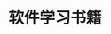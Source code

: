 ---
layout: book
title: 软件学习书籍
category: 阅读
keywords: 软件学习
books: 
    - title: R语言实战
      status: 在读
      author: 卡巴科弗 (Robert I.Kabacoff) 
      publisher: 人民邮电出版社
      language: 中文
      link: http://book.douban.com/subject/20382244/
      cover: http://img3.douban.com/lpic/s24576400.jpg
      description: R语言最佳入门书
    - title: R语言统计分析软件教程
      status: 已读
      author: 王斌会 / 方匡南 
      publisher: 
      language: 中文
      link: http://book.douban.com/subject/2029941/
      cover: http://img3.doubanio.com/lpic/s2338738.jpg
      description: R语言入门浅显易读书籍
    - title: 统计建模与R软件
      status: 在读
      author: 薛毅 
      publisher: 清华大学出版社
      language: 中文
      link: http://book.douban.com/subject/2120492/
      cover: http://img3.doubanio.com/lpic/s4449256.jpg
      description: R语言统计模型初步学习
    - title: R语言与统计分析
      status: 已读
      author: 汤银才
      publisher: 
      language: 中文
      link: http://book.douban.com/subject/3337668/
      cover: http://img3.douban.com/lpic/s3405912.jpg
      description: R语言统计学习
    - title: R语言核心技术手册
      status: 在读
      author: Joseph Adler（约瑟夫 阿德勒） 刘思喆 / 李舰 / 陈钢 / 邓一硕 译
      publisher: 电子工业出版社
      language: 中文
      link: http://book.douban.com/subject/25959153/
      cover: http://img3.doubanio.com/lpic/s27404418.jpg
      description: R语言统计学习
    - title: R Graph Cookbook
      status: 已读
      author:  Hrishi Mittal
      publisher: Packt Publishing
      language: 英文
      link: http://book.douban.com/subject/5953424/
      cover: http://img3.douban.com/lpic/s4615821.jpg
      description: R语言可视化，代码非常详细，入门绝佳图书
    - title: Lattice：Multivariate Data Visualization with R (Use R)
      status: 已读
      author:   Deepayan Sarkar
      publisher: Springer
      language: 英文
      link: http://book.douban.com/subject/3094504/
      cover: http://img3.doubanio.com/lpic/s3355337.jpg
      description: R语言可视化包lattice的详细介绍书，不过有点复杂
    - title: ggplot2：数据分析与图形艺术
      status: 已读
      author:   Hadley Wickham 统计之都译
      publisher: 西安交通大学出版社
      language: 中文
      link: http://book.douban.com/subject/24527091/
      cover: http://img3.douban.com/lpic/s28372050.jpg
      description: R语言可视化包ggplot2的详细介绍，语法简洁优雅
    - title: Python基础教程
      status: 已读
      author: Magnus Lie Hetland  司维 / 曾军崴 / 谭颖华 译
      publisher: 人民邮电出版社
      language: 中文
      link: http://book.douban.com/subject/4866934/
      cover: http://img3.douban.com/lpic/s4387251.jpg
      description: Python基础教程，看前八章就可以了。
    - title: 利用Python进行数据分析
      status: 已读
      author: Wes McKinney  唐学韬 译
      publisher: 机械工业出版社
      language: 中文
      link: http://book.douban.com/subject/25779298/
      cover: http://img3.douban.com/lpic/s27275372.jpg
      description: Python数据分析学习的绝佳书籍，案例详细，讲解明确。
    - title: 机器学习实战
      status: 已读
      author: Peter Harrington 
      publisher: 人民邮电出版社
      language: 中文
      link: http://book.douban.com/subject/24703171/
      cover: http://img3.douban.com/lpic/s26696371.jpg
      description: 利用Python语言实现基本机器学习算法
    - title: 机器学习与R语言
      status: 已读
      author: Brett Lantz 
      publisher: 机械工业出版社
      language: 中文
      link: http://book.douban.com/subject/26409413/
      cover: http://img3.doubanio.com/lpic/s28298098.jpg
      description: 已有封装函数，拿来主义
    - title: HTML、CSS、JavaScript网页制作从入门到精通
      status: 已读
      author: 刘西杰 / 柳林  
      publisher: 人民邮电出版社
      language: 中文
      link: http://book.douban.com/subject/20440928/
      cover: http://img3.doubanio.com/lpic/s27989936.jpg
      description: 基础入门知识，很详细
    - title: Python核心编程
      status: 已读
      author:  美.Wesley J. Chun（陳仲才）  
      publisher: 人民邮电出版社
      language: 中文
      link: https://book.douban.com/subject/3112503/
      cover: https://img3.doubanio.com/lpic/s3140466.jpg
      description: 基础入门知识
---